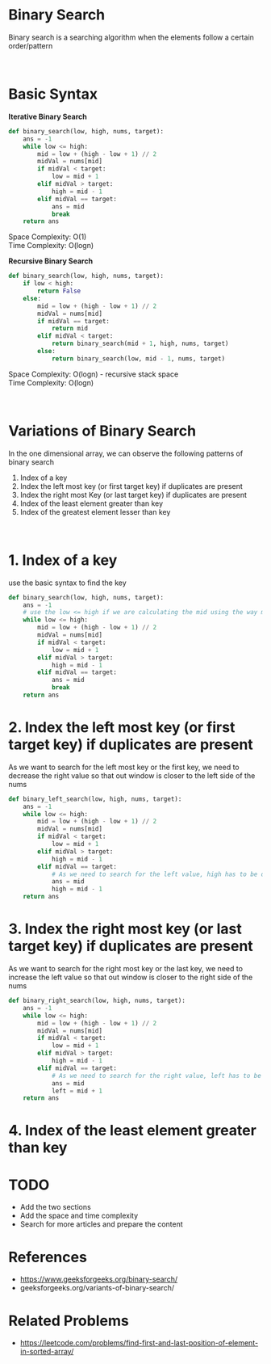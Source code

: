 # Binary Search
Binary search is a searching algorithm when the elements follow a certain order/pattern

<br />


# Basic Syntax

**Iterative Binary Search**

``` python
def binary_search(low, high, nums, target):
    ans = -1
    while low <= high:
        mid = low + (high - low + 1) // 2
        midVal = nums[mid]
        if midVal < target:
            low = mid + 1
        elif midVal > target:
            high = mid - 1
        elif midVal == target:
            ans = mid
            break
    return ans
```

Space Complexity: O(1)  
Time Complexity: O(logn)


**Recursive Binary Search**

``` python
def binary_search(low, high, nums, target):
    if low < high:
        return False
    else:
        mid = low + (high - low + 1) // 2
        midVal = nums[mid]
        if midVal == target:
            return mid
        elif midVal < target:
            return binary_search(mid + 1, high, nums, target)
        else:
            return binary_search(low, mid - 1, nums, target)
```

Space Complexity: O(logn) - recursive stack space  
Time Complexity: O(logn)

<br />

# Variations of Binary Search
In the one dimensional array, we can observe the following patterns of binary search  
1. Index of a key
2. Index the left most key (or first target key) if duplicates are present
3. Index the right most Key (or last target key) if duplicates are present
4. Index of the least element greater than key
5. Index of the greatest element lesser than key

<br />

# 1. Index of a key

use the basic syntax to find the key

``` python
def binary_search(low, high, nums, target):
    ans = -1
    # use the low <= high if we are calculating the mid using the way mentioned in code
    while low <= high:
        mid = low + (high - low + 1) // 2
        midVal = nums[mid]
        if midVal < target:
            low = mid + 1
        elif midVal > target:
            high = mid - 1
        elif midVal == target:
            ans = mid
            break
    return ans
```

# 2. Index the left most key (or first target key) if duplicates are present

As we want to search for the left most key or the first key, we need to decrease the right value so that out window is closer to the left side of the nums 

``` python
def binary_left_search(low, high, nums, target):
    ans = -1
    while low <= high:
        mid = low + (high - low + 1) // 2
        midVal = nums[mid]
        if midVal < target:
            low = mid + 1
        elif midVal > target:
            high = mid - 1
        elif midVal == target:
            # As we need to search for the left value, high has to be decreased
            ans = mid
            high = mid - 1
    return ans
```

# 3. Index the right most key (or last target key) if duplicates are present

As we want to search for the right most key or the last key, we need to increase the left value so that out window is closer to the right side of the nums 

``` python
def binary_right_search(low, high, nums, target):
    ans = -1
    while low <= high:
        mid = low + (high - low + 1) // 2
        midVal = nums[mid]
        if midVal < target:
            low = mid + 1
        elif midVal > target:
            high = mid - 1
        elif midVal == target:
            # As we need to search for the right value, left has to be increased
            ans = mid
            left = mid + 1
    return ans
```

# 4. Index of the least element greater than key



# TODO
- Add the two sections
- Add the space and time complexity
- Search for more articles and prepare the content



# References
- https://www.geeksforgeeks.org/binary-search/
- geeksforgeeks.org/variants-of-binary-search/

# Related Problems
- https://leetcode.com/problems/find-first-and-last-position-of-element-in-sorted-array/